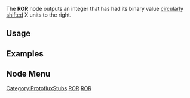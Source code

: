 <languages></languages> <translate>

The **ROR** node outputs an integer that has had its binary value
[circularly shifted](https://en.wikipedia.org/wiki/Circular_shift) X
units to the right.

## Usage

## Examples

## Node Menu

</translate>

[Category:ProtofluxStubs](Category:ProtofluxStubs "wikilink")
[ROR](Category:Protoflux{{#translation:}} "wikilink")
[ROR](Category:Protoflux:Operators{{#translation:}} "wikilink")